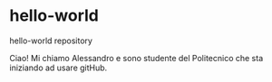 # hello-world
hello-world repository

Ciao!
Mi chiamo Alessandro e sono studente del Politecnico che sta iniziando ad usare gitHub.
